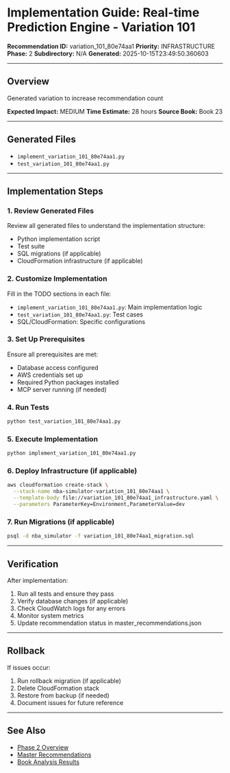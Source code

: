 # Implementation Guide: Real-time Prediction Engine - Variation 101

**Recommendation ID:** variation_101_80e74aa1
**Priority:** INFRASTRUCTURE
**Phase:** 2
**Subdirectory:** N/A
**Generated:** 2025-10-15T23:49:50.360603

---

## Overview

Generated variation to increase recommendation count

**Expected Impact:** MEDIUM
**Time Estimate:** 28 hours
**Source Book:** Book 23

---

## Generated Files

- `implement_variation_101_80e74aa1.py`
- `test_variation_101_80e74aa1.py`

---

## Implementation Steps

### 1. Review Generated Files

Review all generated files to understand the implementation structure:
- Python implementation script
- Test suite
- SQL migrations (if applicable)
- CloudFormation infrastructure (if applicable)

### 2. Customize Implementation

Fill in the TODO sections in each file:
- `implement_variation_101_80e74aa1.py`: Main implementation logic
- `test_variation_101_80e74aa1.py`: Test cases
- SQL/CloudFormation: Specific configurations

### 3. Set Up Prerequisites

Ensure all prerequisites are met:
- Database access configured
- AWS credentials set up
- Required Python packages installed
- MCP server running (if needed)

### 4. Run Tests

```bash
python test_variation_101_80e74aa1.py
```

### 5. Execute Implementation

```bash
python implement_variation_101_80e74aa1.py
```

### 6. Deploy Infrastructure (if applicable)

```bash
aws cloudformation create-stack \
  --stack-name nba-simulator-variation_101_80e74aa1 \
  --template-body file://variation_101_80e74aa1_infrastructure.yaml \
  --parameters ParameterKey=Environment,ParameterValue=dev
```

### 7. Run Migrations (if applicable)

```bash
psql -d nba_simulator -f variation_101_80e74aa1_migration.sql
```

---

## Verification

After implementation:
1. Run all tests and ensure they pass
2. Verify database changes (if applicable)
3. Check CloudWatch logs for any errors
4. Monitor system metrics
5. Update recommendation status in master_recommendations.json

---

## Rollback

If issues occur:
1. Run rollback migration (if applicable)
2. Delete CloudFormation stack
3. Restore from backup (if needed)
4. Document issues for future reference

---

## See Also

- [Phase 2 Overview](/Users/ryanranft/nba-simulator-aws/docs/phases/phase_2/)
- [Master Recommendations](/Users/ryanranft/nba-mcp-synthesis/analysis_results/master_recommendations.json)
- [Book Analysis Results](/Users/ryanranft/nba-mcp-synthesis/analysis_results/)
